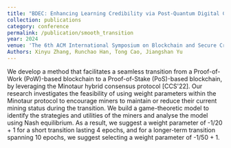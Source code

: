 ```yaml
--- 
title: "BDEC: Enhancing Learning Credibility via Post-Quantum Digital Credentials" 
collection: publications 
category: conference 
permalink: /publication/smooth_transition 
year: 2024 
venue: 'The 6th ACM International Symposium on Blockchain and Secure Critical Infrastructure (BSCI 2024) - Accepted for Publication' 
Authors: Xinyu Zhang, Runchao Han, Tong Cao, Jiangshan Yu
---
```


We develop a method that facilitates a seamless transition from a Proof-of-Work (PoW)-based blockchain to a Proof-of-Stake (PoS)-based blockchain, by leveraging the Minotaur hybrid consensus protocol [CCS'22]. Our research investigates the feasibility of using weight parameters within the Minotaur protocol to encourage miners to maintain or reduce their current mining status during the transition. We build a game-theoretic model to identify the strategies and utilities of the miners and analyse the model using Nash equilibrium. As a result, we suggest a weight parameter of -1/20 + 1 for a short transition lasting 4 epochs, and for a longer-term transition spanning 10 epochs, we suggest selecting a weight parameter of -1/50 + 1.
